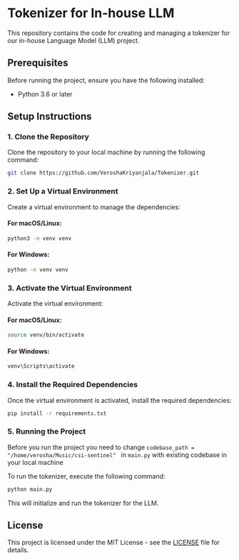 
# Tokenizer for In-house LLM

This repository contains the code for creating and managing a tokenizer for our in-house Language Model (LLM) project. 

## Prerequisites

Before running the project, ensure you have the following installed:
- Python 3.6 or later

## Setup Instructions

### 1. Clone the Repository

Clone the repository to your local machine by running the following command:

```bash
git clone https://github.com/VeroshaKriyanjala/Tokenizer.git
```

### 2. Set Up a Virtual Environment

Create a virtual environment to manage the dependencies:

#### For macOS/Linux:
```bash
python3 -m venv venv
```

#### For Windows:
```bash
python -m venv venv
```

### 3. Activate the Virtual Environment

Activate the virtual environment:

#### For macOS/Linux:
```bash
source venv/bin/activate
```

#### For Windows:
```bash
venv\Scripts\activate
```

### 4. Install the Required Dependencies

Once the virtual environment is activated, install the required dependencies:

```bash
pip install -r requirements.txt
```

### 5. Running the Project

Before you run the project you need to change ```codebase_path = "/home/verosha/Music/csi-sentinel" ``` in ```main.py``` with existing codebase in your local machine

To run the tokenizer, execute the following command:

```bash
python main.py
```

This will initialize and run the tokenizer for the LLM.

## License

This project is licensed under the MIT License - see the [LICENSE](LICENSE) file for details.
